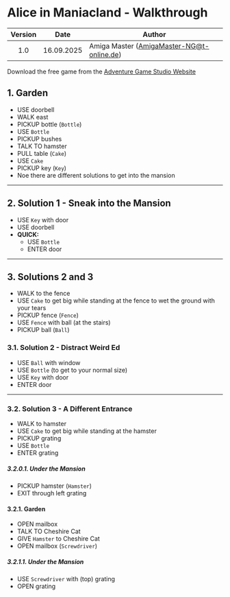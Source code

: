 # Alice in Maniacland - Walkthrough

| Version | Date       | Author                                    |
|:-------:|------------|-------------------------------------------|
|   1.0   | 16.09.2025 | Amiga Master (AmigaMaster-NG@t-online.de) |

Download the free game from the [Adventure Game Studio Website](https://www.adventuregamestudio.co.uk/play/game/2326)

## 1. Garden

- USE doorbell
- WALK east
- PICKUP bottle (`Bottle`)
- USE `Bottle`
- PICKUP bushes
- TALK TO hamster
- PULL table (`Cake`)
- USE `Cake`
- PICKUP key (`Key`)
- Noe there are different solutions to get into the mansion

--------------------------------------------------------------------------------

## 2. Solution 1 - Sneak into the Mansion

- USE `Key` with door
- USE doorbell
- **QUICK:**
  - USE `Bottle`
  - ENTER door

--------------------------------------------------------------------------------

## 3. Solutions 2 and 3

- WALK to the fence
- USE `Cake` to get big while standing at the fence to wet the ground with your tears
- PICKUP fence (`Fence`)
- USE `Fence` with ball (at the stairs)
- PICKUP ball (`Ball`)

### 3.1. Solution 2 - Distract Weird Ed

- USE `Ball` with window
- USE `Bottle` (to get to your normal size)
- USE `Key` with door
- ENTER door

--------------------------------------------------------------------------------

### 3.2. Solution 3 - A Different Entrance

- WALK to hamster
- USE `Cake` to get big while standing at the hamster
- PICKUP grating
- USE `Bottle`
- ENTER grating

##### 3.2.0.1. Under the Mansion

- PICKUP hamster (`Hamster`)
- EXIT through left grating

#### 3.2.1. Garden

- OPEN mailbox
- TALK TO Cheshire Cat
- GIVE `Hamster` to Cheshire Cat
- OPEN mailbox (`Screwdriver`)

##### 3.2.1.1. Under the Mansion

- USE `Screwdriver` with (top) grating
- OPEN grating
